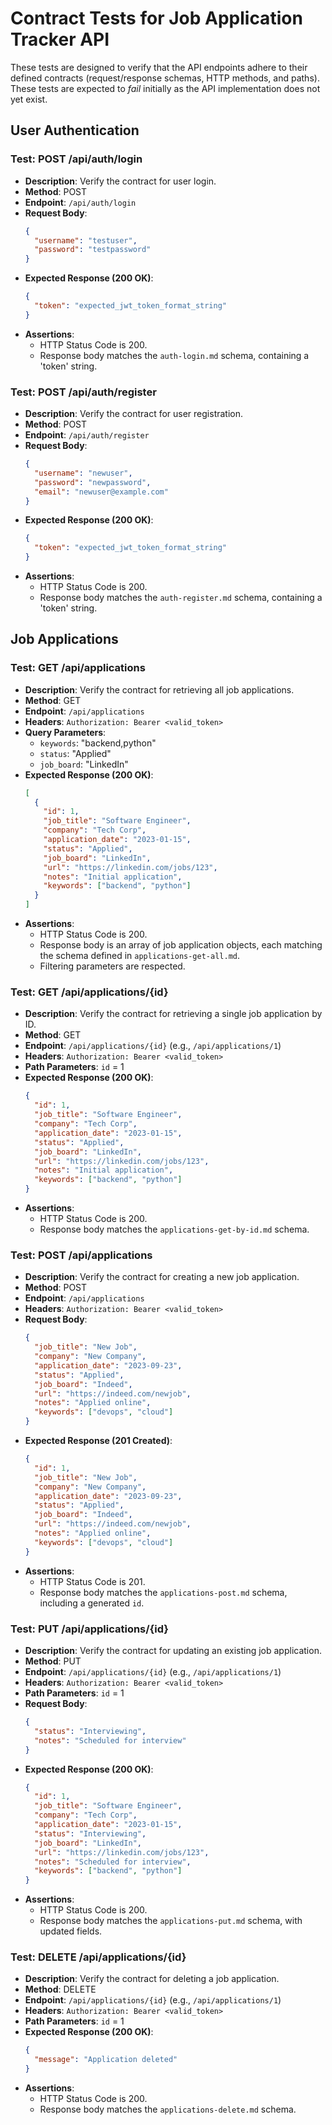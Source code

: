 # Contract Tests for Job Application Tracker API

These tests are designed to verify that the API endpoints adhere to their defined contracts (request/response schemas, HTTP methods, and paths). These tests are expected to *fail* initially as the API implementation does not yet exist.

## User Authentication

### Test: POST /api/auth/login
- **Description**: Verify the contract for user login.
- **Method**: POST
- **Endpoint**: `/api/auth/login`
- **Request Body**:
  ```json
  {
    "username": "testuser",
    "password": "testpassword"
  }
  ```
- **Expected Response (200 OK)**:
  ```json
  {
    "token": "expected_jwt_token_format_string"
  }
  ```
- **Assertions**:
  - HTTP Status Code is 200.
  - Response body matches the `auth-login.md` schema, containing a 'token' string.

### Test: POST /api/auth/register
- **Description**: Verify the contract for user registration.
- **Method**: POST
- **Endpoint**: `/api/auth/register`
- **Request Body**:
  ```json
  {
    "username": "newuser",
    "password": "newpassword",
    "email": "newuser@example.com"
  }
  ```
- **Expected Response (200 OK)**:
  ```json
  {
    "token": "expected_jwt_token_format_string"
  }
  ```
- **Assertions**:
  - HTTP Status Code is 200.
  - Response body matches the `auth-register.md` schema, containing a 'token' string.

## Job Applications

### Test: GET /api/applications
- **Description**: Verify the contract for retrieving all job applications.
- **Method**: GET
- **Endpoint**: `/api/applications`
- **Headers**: `Authorization: Bearer <valid_token>`
- **Query Parameters**:
  - `keywords`: "backend,python"
  - `status`: "Applied"
  - `job_board`: "LinkedIn"
- **Expected Response (200 OK)**:
  ```json
  [
    {
      "id": 1,
      "job_title": "Software Engineer",
      "company": "Tech Corp",
      "application_date": "2023-01-15",
      "status": "Applied",
      "job_board": "LinkedIn",
      "url": "https://linkedin.com/jobs/123",
      "notes": "Initial application",
      "keywords": ["backend", "python"]
    }
  ]
  ```
- **Assertions**:
  - HTTP Status Code is 200.
  - Response body is an array of job application objects, each matching the schema defined in `applications-get-all.md`.
  - Filtering parameters are respected.

### Test: GET /api/applications/{id}
- **Description**: Verify the contract for retrieving a single job application by ID.
- **Method**: GET
- **Endpoint**: `/api/applications/{id}` (e.g., `/api/applications/1`)
- **Headers**: `Authorization: Bearer <valid_token>`
- **Path Parameters**: `id` = 1
- **Expected Response (200 OK)**:
  ```json
  {
    "id": 1,
    "job_title": "Software Engineer",
    "company": "Tech Corp",
    "application_date": "2023-01-15",
    "status": "Applied",
    "job_board": "LinkedIn",
    "url": "https://linkedin.com/jobs/123",
    "notes": "Initial application",
    "keywords": ["backend", "python"]
  }
  ```
- **Assertions**:
  - HTTP Status Code is 200.
  - Response body matches the `applications-get-by-id.md` schema.

### Test: POST /api/applications
- **Description**: Verify the contract for creating a new job application.
- **Method**: POST
- **Endpoint**: `/api/applications`
- **Headers**: `Authorization: Bearer <valid_token>`
- **Request Body**:
  ```json
  {
    "job_title": "New Job",
    "company": "New Company",
    "application_date": "2023-09-23",
    "status": "Applied",
    "job_board": "Indeed",
    "url": "https://indeed.com/newjob",
    "notes": "Applied online",
    "keywords": ["devops", "cloud"]
  }
  ```
- **Expected Response (201 Created)**:
  ```json
  {
    "id": 1,
    "job_title": "New Job",
    "company": "New Company",
    "application_date": "2023-09-23",
    "status": "Applied",
    "job_board": "Indeed",
    "url": "https://indeed.com/newjob",
    "notes": "Applied online",
    "keywords": ["devops", "cloud"]
  }
  ```
- **Assertions**:
  - HTTP Status Code is 201.
  - Response body matches the `applications-post.md` schema, including a generated `id`.

### Test: PUT /api/applications/{id}
- **Description**: Verify the contract for updating an existing job application.
- **Method**: PUT
- **Endpoint**: `/api/applications/{id}` (e.g., `/api/applications/1`)
- **Headers**: `Authorization: Bearer <valid_token>`
- **Path Parameters**: `id` = 1
- **Request Body**:
  ```json
  {
    "status": "Interviewing",
    "notes": "Scheduled for interview"
  }
  ```
- **Expected Response (200 OK)**:
  ```json
  {
    "id": 1,
    "job_title": "Software Engineer",
    "company": "Tech Corp",
    "application_date": "2023-01-15",
    "status": "Interviewing",
    "job_board": "LinkedIn",
    "url": "https://linkedin.com/jobs/123",
    "notes": "Scheduled for interview",
    "keywords": ["backend", "python"]
  }
  ```
- **Assertions**:
  - HTTP Status Code is 200.
  - Response body matches the `applications-put.md` schema, with updated fields.

### Test: DELETE /api/applications/{id}
- **Description**: Verify the contract for deleting a job application.
- **Method**: DELETE
- **Endpoint**: `/api/applications/{id}` (e.g., `/api/applications/1`)
- **Headers**: `Authorization: Bearer <valid_token>`
- **Path Parameters**: `id` = 1
- **Expected Response (200 OK)**:
  ```json
  {
    "message": "Application deleted"
  }
  ```
- **Assertions**:
  - HTTP Status Code is 200.
  - Response body matches the `applications-delete.md` schema.